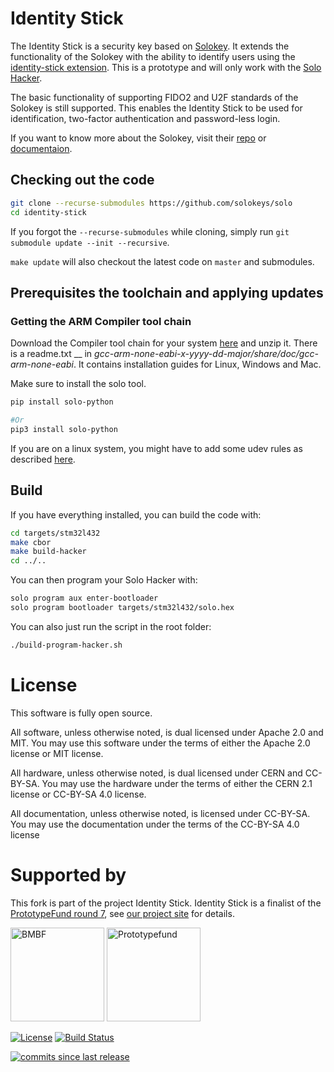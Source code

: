 # Identity Stick
The Identity Stick is a security key based on [Solokey](https://github.com/solokeys/solo). It extends the functionality of the Solokey with the ability to identify users using the [identity-stick extension](https://github.com/Identity-Stick/identity-stick-extension). This is a prototype and will only work with the [Solo Hacker](https://solokeys.com/products/solo-hacker).

The basic functionality of supporting FIDO2 and U2F standards of the Solokey is still supported. This enables the Identity Stick to be used for identification, two-factor authentication and password-less login.

If you want to know more about the Solokey, visit their [repo](https://github.com/solokeys/solo) or [documentaion](https://docs.solokeys.dev/building/).

## Checking out the code
```bash
git clone --recurse-submodules https://github.com/solokeys/solo
cd identity-stick
```
If you forgot the `--recurse-submodules` while cloning, simply run `git submodule update --init --recursive`.

`make update` will also checkout the latest code on `master` and submodules.


## Prerequisites the toolchain and applying updates

### Getting the ARM Compiler tool chain

Download the Compiler tool chain for your system [here](https://developer.arm.com/tools-and-software/open-source-software/developer-tools/gnu-toolchain/gnu-rm/downloads) and unzip it. There is a readme.txt __ in _gcc-arm-none-eabi-x-yyyy-dd-major/share/doc/gcc-arm-none-eabi_. It contains installation guides for Linux, Windows and Mac.  

Make sure to install the solo tool.
```bash
pip install solo-python

#Or
pip3 install solo-python
```

If you are on a linux system, you might have to add some udev rules as described [here](https://docs.solokeys.dev/udev/).

## Build
If you have everything installed, you can build the code with:
```bash
cd targets/stm32l432
make cbor
make build-hacker
cd ../..
```

You can then program your Solo Hacker with:
```bash
solo program aux enter-bootloader
solo program bootloader targets/stm32l432/solo.hex
```

You can also just run the script in the root folder:
```bash
./build-program-hacker.sh
```

# License

This software is fully open source.

All software, unless otherwise noted, is dual licensed under Apache 2.0 and MIT. You may use this software under the terms of either the Apache 2.0 license or MIT license.

All hardware, unless otherwise noted, is dual licensed under CERN and CC-BY-SA. You may use the hardware under the terms of either the CERN 2.1 license or CC-BY-SA 4.0 license.

All documentation, unless otherwise noted, is licensed under CC-BY-SA. You may use the documentation under the terms of the CC-BY-SA 4.0 license


# Supported by

This fork is part of the project Identity Stick. Identity Stick is a finalist of the <a href= "https://prototypefund.de/">PrototypeFund round 7</a>, see <a href="https://prototypefund.de/project/identity-stick/">our project site</a> for details.

[<img alt="BMBF" src="https://identity-stick.github.io/ressourcen/BMBF_gefîrdert%20vom_deutsch.jpg" height="150">](https://www.bmbf.de/de/software-sprint-freie-programmierer-unterstuetzen-3512.html "BMBF Software Sprint Förderrichtlinie")
[<img alt="Prototypefund" src="https://i0.wp.com/blog.okfn.org/files/2017/12/22137279_1679687182104997_6759961652435307500_o.jpg" height="150">](https://prototypefund.de "Prototypefund Website")

[![License](https://img.shields.io/github/license/solokeys/solo.svg)](https://github.com/solokeys/solo/blob/master/LICENSE)
[![Build Status](https://travis-ci.com/solokeys/solo.svg?branch=master)](https://travis-ci.com/solokeys/solo)

[![commits since last release](https://img.shields.io/github/commits-since/solokeys/solo/latest.svg)](https://github.com/solokeys/solo/commits/master)

